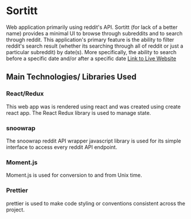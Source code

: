# Sortitt
Web application primarily using reddit's API. Sortitt (for lack of a better name) provides a minimal UI to browse through subreddits and to search through reddit. This application's primary feature is the ability to filter reddit's search result (whether its searching through all of reddit or just a particular subreddit) by date(s). More specifically, the ability to search before a specific date and/or after a specific date
[Link to Live Website](https://main.d8b12h6h0wuv8.amplifyapp.com/)
## Main Technologies/ Libraries Used
### React/Redux
This web app was is rendered using react and was created using create react app. The React Redux library is used to manage state.
### snoowrap
The snoowrap reddit API wrapper javascript library is used for its simple interface to access every reddit API endpoint. 
### Moment.js
Moment.js is used for conversion to and from Unix time.
### Prettier
prettier is used to make code styling or conventions consistent across the project.
